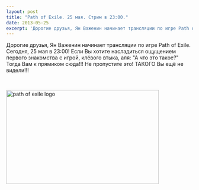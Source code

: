 ```yaml
---
layout: post
title: "Path of Exile. 25 мая. Стрим в 23:00."
date: 2013-05-25
excerpt: 'Дорогие друзья, Ян Важенин начинает трансляции по игре Path of Exile. Сегодня, 25 мая в 23&#58;00...'
---
```


Дорогие друзья, Ян Важенин начинает трансляции по игре Path of Exile. Сегодня, 25 мая в 23:00! Если Вы хотите насладиться ощущением первого знакомства с игрой, клёвого втыка, аля: "А что это такое?" Тогда Вам к прямиком сюда!!! Не пропустите это! ТАКОГО Вы ещё не видели!!!

&nbsp;

<a href="http://gamersoul.ru/wp-content/uploads/2013/01/path-of-exile-logo.jpg"><img class="size-full wp-image-562 aligncenter" alt="path of exile logo" src="http://gamersoul.ru/wp-content/uploads/2013/01/path-of-exile-logo.jpg" width="412" height="253" /></a>